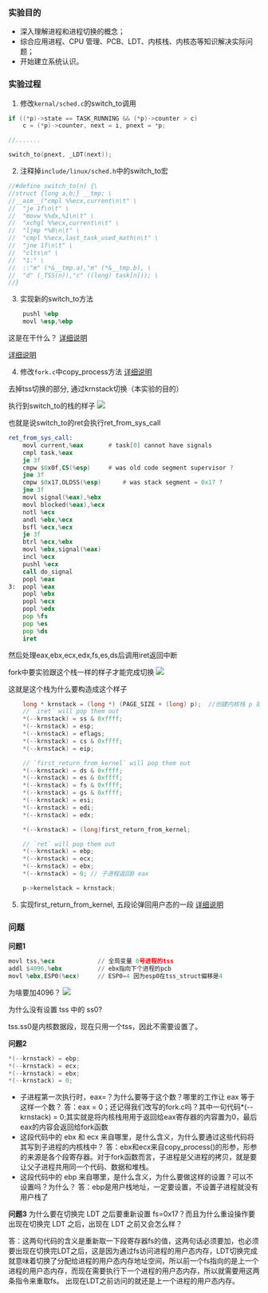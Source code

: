 ### 实验目的

- 深入理解进程和进程切换的概念；
- 综合应用进程、CPU 管理、PCB、LDT、内核栈、内核态等知识解决实际问题；
- 开始建立系统认识。

### 实验过程
1. 修改`kernal/sched.c`的switch_to调用

```c
if ((*p)->state == TASK_RUNNING && (*p)->counter > c)
    c = (*p)->counter, next = i, pnext = *p;

//.......

switch_to(pnext, _LDT(next));
```

2. 注释掉`include/linux/sched.h`中的switch_to宏

```c
//#define switch_to(n) {\
//struct {long a,b;} __tmp; \
//__asm__("cmpl %%ecx,current\n\t" \
//	"je 1f\n\t" \
//	"movw %%dx,%1\n\t" \
//	"xchgl %%ecx,current\n\t" \
//	"ljmp *%0\n\t" \
//	"cmpl %%ecx,last_task_used_math\n\t" \
//	"jne 1f\n\t" \
//	"clts\n" \
//	"1:" \
//	::"m" (*&__tmp.a),"m" (*&__tmp.b), \
//	"d" (_TSS(n)),"c" ((long) task[n])); \
//}
```

3. 实现新的switch_to方法

```asm
    pushl %ebp
    movl %esp,%ebp
```
这是在干什么？
[详细说明](https://segmentfault.com/a/1190000007977460)

[详细说明](https://www.cxymm.net/article/qq_42518941/119182097)

4. 修改`fork.c`中copy_process方法
[详细说明](https://blog.csdn.net/baidu_25130051/article/details/46670345)

去掉tss切换的部分, 通过krnstack切换（本实验的目的）

执行到switch_to的栈的样子
![](images/q2.png)

也就是说switch_to的ret会执行ret_from_sys_call

```asm
ret_from_sys_call:
	movl current,%eax		# task[0] cannot have signals
	cmpl task,%eax
	je 3f
	cmpw $0x0f,CS(%esp)		# was old code segment supervisor ?
	jne 3f
	cmpw $0x17,OLDSS(%esp)		# was stack segment = 0x17 ?
	jne 3f
	movl signal(%eax),%ebx
	movl blocked(%eax),%ecx
	notl %ecx
	andl %ebx,%ecx
	bsfl %ecx,%ecx
	je 3f
	btrl %ecx,%ebx
	movl %ebx,signal(%eax)
	incl %ecx
	pushl %ecx
	call do_signal
	popl %eax
3:	popl %eax
	popl %ebx
	popl %ecx
	popl %edx
	pop %fs
	pop %es
	pop %ds
	iret
```
然后处理eax,ebx,ecx,edx,fs,es,ds后调用iret返回中断

fork中要实验跟这个栈一样的样子才能完成切换
![](images/q3.png)

这就是这个栈为什么要构造成这个样子
```c
    long * krnstack = (long *) (PAGE_SIZE + (long) p); 	//创建内核栈 p 指针加上页面大小就是子进程的内核栈位置
    // `iret` will pop them out
    *(--krnstack) = ss & 0xffff;
    *(--krnstack) = esp;
    *(--krnstack) = eflags;
    *(--krnstack) = cs & 0xffff;
    *(--krnstack) = eip;

    // `first_return_from_kernel` will pop them out
    *(--krnstack) = ds & 0xffff;
    *(--krnstack) = es & 0xffff;
    *(--krnstack) = fs & 0xffff;
    *(--krnstack) = gs & 0xffff;
    *(--krnstack) = esi;
    *(--krnstack) = edi;
    *(--krnstack) = edx;

    *(--krnstack) = (long)first_return_from_kernel;

    // `ret` will pop them out
    *(--krnstack) = ebp;
    *(--krnstack) = ecx;
    *(--krnstack) = ebx;
    *(--krnstack) = 0; // 子进程返回0 eax

    p->kernelstack = krnstack;
```

5. 实现first_return_from_kernel, 五段论弹回用户态的一段
[详细说明](https://blog.csdn.net/qq_37857224/article/details/119172255)


### 问题

**问题1**
```asm
movl tss,%ecx            // 全局变量 0号进程的tss
addl $4096,%ebx          // ebx指向下个进程的pcb
movl %ebx,ESP0(%ecx)     // ESP0=4 因为esp0在tss_struct偏移是4
```
为啥要加4096？
![](images/q1.png)

为什么没有设置 tss 中的 ss0?

tss.ss0是内核数据段，现在只用一个tss，因此不需要设置了。

**问题2**
```c
*(--krnstack) = ebp;
*(--krnstack) = ecx;
*(--krnstack) = ebx;
*(--krnstack) = 0;
```

- 子进程第一次执行时，eax=？为什么要等于这个数？哪里的工作让 eax 等于这样一个数？
答：eax = 0；还记得我们改写的fork.c吗？其中一句代码*(--krnstack) = 0;其实就是将内核栈用用于返回给eax寄存器的内容置为0，最后eax的内容会返回给fork函数
- 这段代码中的 ebx 和 ecx 来自哪里，是什么含义，为什么要通过这些代码将其写到子进程的内核栈中？
答：ebx和ecx来自copy_process()的形参，形参的来源是各个段寄存器。对于fork函数而言，子进程是父进程的拷贝，就是要让父子进程共用同一个代码、数据和堆栈。
- 这段代码中的 ebp 来自哪里，是什么含义，为什么要做这样的设置？可以不设置吗？为什么？
答：ebp是用户栈地址，一定要设置，不设置子进程就没有用户栈了

**问题3**
为什么要在切换完 LDT 之后要重新设置 fs=0x17？而且为什么重设操作要出现在切换完 LDT 之后，出现在 LDT 之前又会怎么样？

答：这两句代码的含义是重新取一下段寄存器fs的值，这两句话必须要加，也必须要出现在切换完LDT之后，这是因为通过fs访问进程的用户态内存，LDT切换完成就意味着切换了分配给进程的用户态内存地址空间，所以前一个fs指向的是上一个进程的用户态内存，而现在需要执行下一个进程的用户态内存，所以就需要用这两条指令来重取fs。 出现在LDT之前访问的就还是上一个进程的用户态内存。